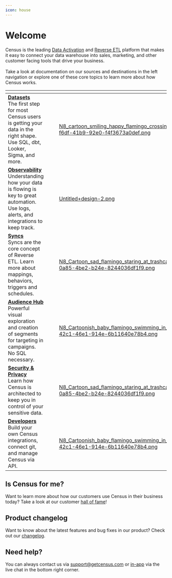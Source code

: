 ```yaml
---
icon: house
---
```


# Welcome

Census is the leading [Data Activation](https://www.getcensus.com/blog/what-is-data-activation) and [Reverse ETL](https://www.getcensus.com/blog/what-is-reverse-etl) platform that makes it easy to connect your data warehouse into sales, marketing, and other customer facing tools that drive your business.\
\
Take a look at documentation on our sources and destinations in the left navigation or explore one of these core topics to learn more about how Census works.

<table data-view="cards"><thead><tr><th></th><th></th><th></th><th data-hidden data-card-cover data-type="files"></th><th data-hidden data-card-target data-type="content-ref"></th></tr></thead><tbody><tr><td><a href="datasets/overview.md"><strong>Datasets</strong></a><br>The first step for most Census users is getting your data in the right shape. Use SQL, dbt, Looker, Sigma, and more.</td><td></td><td></td><td><a href=".gitbook/assets/N8_cartoon_smiling_happy_flamingo_crossing_a_busy_steet_san_fra_c1c6ca6c-f6df-41b9-92e0-f4f3673a0def.png">N8_cartoon_smiling_happy_flamingo_crossing_a_busy_steet_san_fra_c1c6ca6c-f6df-41b9-92e0-f4f3673a0def.png</a></td><td><a href="broken-reference">Broken link</a></td></tr><tr><td><a href="basics/sync-monitoring/"><strong>Observability</strong></a><br>Understanding how your data is flowing is key to great automation. Use logs, alerts, and integrations to keep track.</td><td></td><td></td><td><a href=".gitbook/assets/Untitled+design-2.png">Untitled+design-2.png</a></td><td><a href="basics/sync-monitoring/">sync-monitoring</a></td></tr><tr><td><a href="basics/core-concept/"><strong>Syncs</strong></a><br>Syncs are the core concept of Reverse ETL. Learn more about mappings, behaviors, triggers and schedules.</td><td></td><td></td><td><a href=".gitbook/assets/N8_Cartoon_sad_flamingo_staring_at_trashcan_not_in_center_of_im_ab92b807-0a85-4be2-b24e-8244036df1f9.png">N8_Cartoon_sad_flamingo_staring_at_trashcan_not_in_center_of_im_ab92b807-0a85-4be2-b24e-8244036df1f9.png</a></td><td><a href="broken-reference">Broken link</a></td></tr><tr><td><a href="basics/audience-hub/"><strong>Audience Hub</strong></a><br>Powerful visual exploration and creation of segments for targeting in campaigns. No SQL necessary.</td><td></td><td></td><td><a href=".gitbook/assets/N8_Cartoonish_baby_flamingo_swimming_in_a_tea_cup_colorful_hype_6f53b060-42c1-46e1-914e-6b11640e78b4.png">N8_Cartoonish_baby_flamingo_swimming_in_a_tea_cup_colorful_hype_6f53b060-42c1-46e1-914e-6b11640e78b4.png</a></td><td><a href="broken-reference">Broken link</a></td></tr><tr><td><a href="basics/security-and-privacy/"><strong>Security &#x26; Privacy</strong></a><br>Learn how Census is architected to keep you in control of your sensitive data.</td><td></td><td></td><td><a href=".gitbook/assets/N8_Cartoon_sad_flamingo_staring_at_trashcan_not_in_center_of_im_ab92b807-0a85-4be2-b24e-8244036df1f9.png">N8_Cartoon_sad_flamingo_staring_at_trashcan_not_in_center_of_im_ab92b807-0a85-4be2-b24e-8244036df1f9.png</a></td><td><a href="basics/security-and-privacy/">security-and-privacy</a></td></tr><tr><td><a href="basics/developers/"><strong>Developers</strong></a><br>Build your own Census integrations, connect git, and manage Census via API.</td><td></td><td></td><td><a href=".gitbook/assets/N8_Cartoonish_baby_flamingo_swimming_in_a_tea_cup_colorful_hype_6f53b060-42c1-46e1-914e-6b11640e78b4.png">N8_Cartoonish_baby_flamingo_swimming_in_a_tea_cup_colorful_hype_6f53b060-42c1-46e1-914e-6b11640e78b4.png</a></td><td><a href="basics/developers/">developers</a></td></tr></tbody></table>

## Is Census for me?

Want to learn more about how our customers use Census in their business today? Take a look at our customer [hall of fame](https://www.getcensus.com/customers)!

## Product changelog

Want to know about the latest features and bug fixes in our product? Check out our [changelog](https://whatsnew.getcensus.com/).

## Need help?

You can always contact us via support@getcensus.com or [in-app](https://app.getcensus.com) via the live chat in the bottom right corner.
